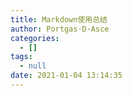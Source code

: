 ```yaml
---
title: Markdown使用总结
author: Portgas·D·Asce
categories:
  - []
tags:
  - null
date: 2021-01-04 13:14:35
---
```


<!--more-->

